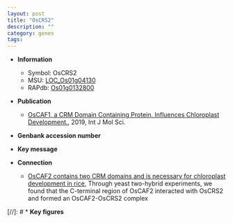 ```yaml
---
layout: post
title: "OsCRS2"
description: ""
category: genes
tags: 
---
```


* **Information**  
    + Symbol: OsCRS2  
    + MSU: [LOC_Os01g04130](http://rice.plantbiology.msu.edu/cgi-bin/ORF_infopage.cgi?orf=LOC_Os01g04130)  
    + RAPdb: [Os01g0132800](http://rapdb.dna.affrc.go.jp/viewer/gbrowse_details/irgsp1?name=Os01g0132800)  

* **Publication**  
    + [OsCAF1, a CRM Domain Containing Protein, Influences Chloroplast Development.](http://www.ncbi.nlm.nih.gov/pubmed?term=OsCAF1,+a+CRM+Domain+Containing+Protein,+Influences+Chloroplast+Development.%5BTitle%5D), 2019, Int J Mol Sci.

* **Genbank accession number**  

* **Key message**  

* **Connection**  
    + [OsCAF2 contains two CRM domains and is necessary for chloroplast development in rice](http://www.ncbi.nlm.nih.gov/pubmed?term=OsCAF2+contains+two+CRM+domains+and+is+necessary+for+chloroplast+development+in+rice%5BTitle%5D),  Through yeast two-hybrid experiments, we found that the C-terminal region of OsCAF2 interacted with OsCRS2 and formed an OsCAF2-OsCRS2 complex

[//]: # * **Key figures**  


